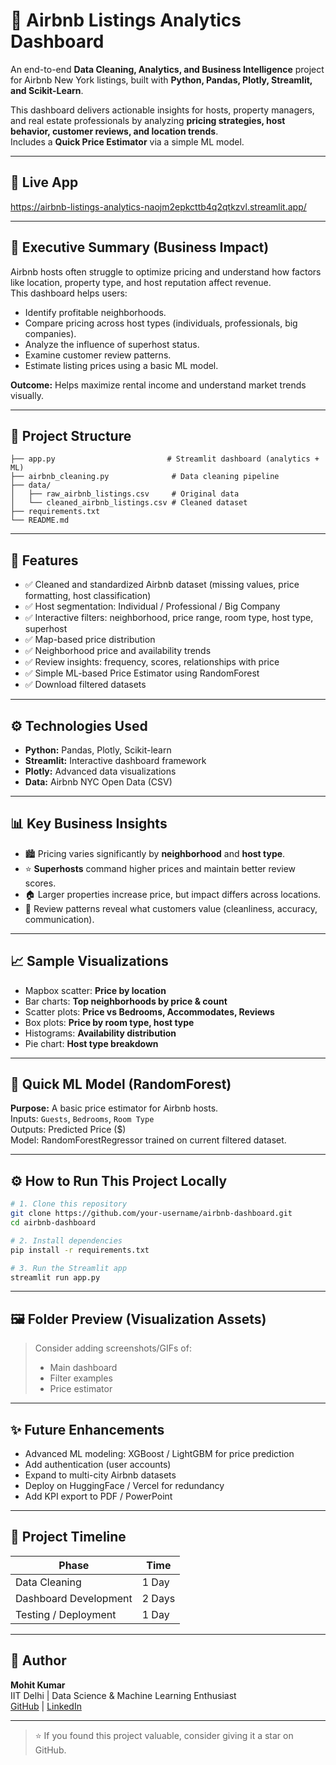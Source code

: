 # 🏡 Airbnb Listings Analytics Dashboard

An end-to-end **Data Cleaning, Analytics, and Business Intelligence** project for Airbnb New York listings, built with **Python, Pandas, Plotly, Streamlit, and Scikit-Learn**.

This dashboard delivers actionable insights for hosts, property managers, and real estate professionals by analyzing **pricing strategies, host behavior, customer reviews, and location trends**.  
Includes a **Quick Price Estimator** via a simple ML model.

---

## 🚀 Live App

https://airbnb-listings-analytics-naojm2epkcttb4q2qtkzvl.streamlit.app/

---

## 📝 Executive Summary (Business Impact)
Airbnb hosts often struggle to optimize pricing and understand how factors like location, property type, and host reputation affect revenue.  
This dashboard helps users:
- Identify profitable neighborhoods.
- Compare pricing across host types (individuals, professionals, big companies).
- Analyze the influence of superhost status.
- Examine customer review patterns.
- Estimate listing prices using a basic ML model.

**Outcome:** Helps maximize rental income and understand market trends visually.

---

## 📂 Project Structure

```
├── app.py                         # Streamlit dashboard (analytics + ML)
├── airbnb_cleaning.py              # Data cleaning pipeline
├── data/
│   ├── raw_airbnb_listings.csv     # Original data
│   └── cleaned_airbnb_listings.csv # Cleaned dataset
├── requirements.txt
└── README.md
```

---

## 🔑 Features
- ✅ Cleaned and standardized Airbnb dataset (missing values, price formatting, host classification)
- ✅ Host segmentation: Individual / Professional / Big Company
- ✅ Interactive filters: neighborhood, price range, room type, host type, superhost
- ✅ Map-based price distribution
- ✅ Neighborhood price and availability trends
- ✅ Review insights: frequency, scores, relationships with price
- ✅ Simple ML-based Price Estimator using RandomForest
- ✅ Download filtered datasets

---

## ⚙️ Technologies Used
- **Python:** Pandas, Plotly, Scikit-learn
- **Streamlit:** Interactive dashboard framework
- **Plotly:** Advanced data visualizations
- **Data:** Airbnb NYC Open Data (CSV)

---

## 📊 Key Business Insights
- 🏙️ Pricing varies significantly by **neighborhood** and **host type**.
- ⭐ **Superhosts** command higher prices and maintain better review scores.
- 🏠 Larger properties increase price, but impact differs across locations.
- 💬 Review patterns reveal what customers value (cleanliness, accuracy, communication).

---

## 📈 Sample Visualizations
- Mapbox scatter: **Price by location**
- Bar charts: **Top neighborhoods by price & count**
- Scatter plots: **Price vs Bedrooms, Accommodates, Reviews**
- Box plots: **Price by room type, host type**
- Histograms: **Availability distribution**
- Pie chart: **Host type breakdown**

---

## 🤖 Quick ML Model (RandomForest)
**Purpose:** A basic price estimator for Airbnb hosts.  
Inputs: `Guests`, `Bedrooms`, `Room Type`  
Outputs: Predicted Price ($)  
Model: RandomForestRegressor trained on current filtered dataset.

---

## ⚙️ How to Run This Project Locally

```bash
# 1. Clone this repository
git clone https://github.com/your-username/airbnb-dashboard.git
cd airbnb-dashboard

# 2. Install dependencies
pip install -r requirements.txt

# 3. Run the Streamlit app
streamlit run app.py
```

---

## 🖼️ Folder Preview (Visualization Assets)
> Consider adding screenshots/GIFs of:
> - Main dashboard
> - Filter examples
> - Price estimator

---

## ✨ Future Enhancements
- Advanced ML modeling: XGBoost / LightGBM for price prediction
- Add authentication (user accounts)
- Expand to multi-city Airbnb datasets
- Deploy on HuggingFace / Vercel for redundancy
- Add KPI export to PDF / PowerPoint

---

## 📅 Project Timeline
| Phase               | Time   |
|----------------------|--------|
| Data Cleaning        | 1 Day  |
| Dashboard Development| 2 Days |
| Testing / Deployment | 1 Day  |

---

## 👤 Author

**Mohit Kumar**  
IIT Delhi | Data Science & Machine Learning Enthusiast  
[GitHub](https://github.com/your-username) | [LinkedIn](https://linkedin.com/in/your-profile)

---

> ⭐ If you found this project valuable, consider giving it a star on GitHub.

